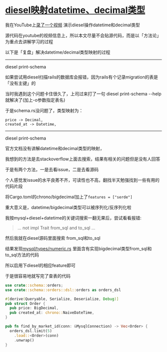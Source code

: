 # [diesel映射datetime、decimal类型](/2020/04/diesel_datetime_decimal.md)

我在YouTube上[录了一个视频](https://www.youtube.com/watch?v=yFRCsZs5eRU)
演示diesel操作datetime和decimal类型

源代码在youtube的视频信息上，所以本文尽量不会贴源代码，而是以「方法论」为重点去讲解学习的过程

以下是「复盘」解决datetime/decimal类型映射的过程

---

<i class="fa fa-hashtag"></i>
diesel print-schema

如果尝试用diesel扫描rails的数据库会报错，因为rails有个记录migration的表是「没有主键」的

当时我遇到这个问题卡住很久了，上司过来打了一句 diesel print-schema --help就解决了(加上-o参数指定表名)

于是schema.rs没问题了，类型映射为：

```
price -> Decimal,
created_at -> Datetime,
```

---

<i class="fa fa-hashtag"></i>
diesel print-schema

官方文档没有讲解datetime和decimal类型的映射，

我想到的方法是去stackoverflow上面去搜索，结果有相关的问题但是没有人回答

于是有两个方法，一是去看issue，二是去看源码

个人感觉发issue的水平良莠不齐，可读性也不高，翻找半天勉强找到一些有用的代码片段

将Cargo.toml的chrono/bigdecimal加上了`features = ["serde"]`

重大意义是，datetime/bigdecimal类型可以被序列化/反序列化啦

我按mysql+diesel+datetime的关键词搜索一翻无果后，尝试看看报错:

> ... not impl Trait from_sql and to_sql ...

然后我就在diesel源码里面搜索 from_sql和to_sql

结果发现[mysql/types/numeric.rs](https://github.com/diesel-rs/diesel/blob/master/diesel/src/mysql/types/numeric.rs)
里面含有实现bigdecimal类型from_sql和to_sql方法的代码

所以启用下diesel的相应feature即可

于是很容易地就写完了查表的代码

```rust
use crate::schema::orders;
use crate::schema::orders::dsl::orders as orders_dsl

#[derive(Queryable, Serialize, Deserialize, Debug)]
pub struct Order {
  pub price: BigDecimal,
  pub created_at: chrono::NaiveDateTime,
}

pub fn find_by_market_id(conn: &MysqlConnection) -> Vec<Order> {
  orders_dsl.limit(5)
    .load::<Order>(conn)
    .unwrap()
}
```
